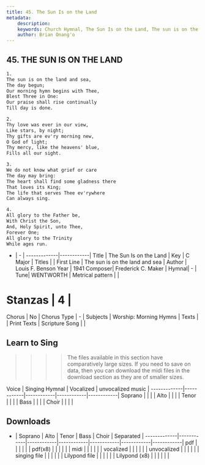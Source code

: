 ```yaml
---
title: 45. The Sun Is on the Land
metadata:
    description: 
    keywords: Church Hymnal, The Sun Is on the Land, The sun is on the land and sea, 
    author: Brian Onang'o
---
```



## 45. THE SUN IS ON THE LAND

```txt
1.
The sun is on the land and sea, 
The day begun; 
Our morning hymn begins with Thee, 
Blest Three in One: 
Our praise shall rise continually 
Till day is done. 

2.
Thy love was ever in our view, 
Like stars, by night; 
Thy gifts are ev'ry morning new, 
O God of light; 
Thy mercy, like the heavens' blue, 
Fills all our sight. 

3.
We do not know what grief or care 
The day may bring: 
The heart shall find some gladness there 
That loves its King; 
The life that serves Thee ev'rywhere 
Can always sing. 

4.
All glory to the Father be, 
With Christ the Son, 
And, Holy Spirit, unto Thee, 
Forever One; 
All glory to the Trinity 
While ages run.

```

- |   -  |
-------------|------------|
Title | The Sun Is on the Land |
Key | C Major |
Titles |  |
First Line | The sun is on the land and sea |
Author | Louis F. Benson
Year | 1941
Composer| Frederick C. Maker |
Hymnal|  - |
Tune| WENTWORTH |
Metrical pattern | |
# Stanzas | 4 |
Chorus | No |
Chorus Type | - |
Subjects | Worship: Morning Hymns |
Texts |  |
Print Texts | 
Scripture Song |  |
  
## Learn to Sing

>>>> The files available in this section have comparatively large sizes. If you need to save on data, then you can download the midi files in the download section as they are of smaller sizes.

Voice |  Singing Hymnal | Vocalized | unvocalized music |
-------------|------------|------------|------------|------------|
Soprano | | | |
Alto | | | |
Tenor | | | |
Bass | | | |
Choir | | | |

## Downloads

- |  Soprano | Alto | Tenor | Bass | Choir | Separated |
-------------|------------|------------|------------|------------|------------|------------|
pdf | | | | | |
pdf(x8) | | | | | |
midi | | | | | |
vocalized | | | | | |
unvocalized | | | | | |
singing file | | | | | |
Lilypond file | | | | | |
Lilypond (x8) | | | | | |
  